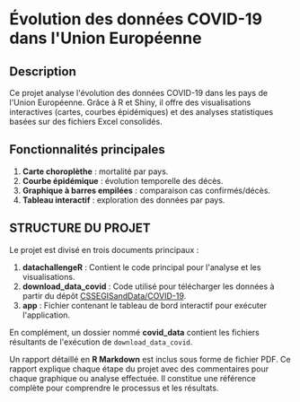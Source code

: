 # Évolution des données COVID-19 dans l'Union Européenne

## Description
Ce projet analyse l'évolution des données COVID-19 dans les pays de l'Union Européenne. Grâce à R et Shiny, il offre des visualisations interactives (cartes, courbes épidémiques) et des analyses statistiques basées sur des fichiers Excel consolidés.

## Fonctionnalités principales
1. **Carte choroplèthe** : mortalité par pays.
2. **Courbe épidémique** : évolution temporelle des décès.
3. **Graphique à barres empilées** : comparaison cas confirmés/décès.
4. **Tableau interactif** : exploration des données par pays.

## STRUCTURE DU PROJET
Le projet est divisé en trois documents principaux :

1. **datachallengeR** : Contient le code principal pour l'analyse et les visualisations.
2. **download_data_covid** : Code utilisé pour télécharger les données à partir du dépôt [CSSEGISandData/COVID-19](https://github.com/CSSEGISandData/COVID-19).
3. **app** : Fichier contenant le tableau de bord interactif pour exécuter l'application.

En complément, un dossier nommé **covid_data** contient les fichiers résultants de l'exécution de `download_data_covid`.

Un rapport détaillé en **R Markdown** est inclus sous forme de fichier PDF. Ce rapport explique chaque étape du projet avec des commentaires pour chaque graphique ou analyse effectuée. Il constitue une référence complète pour comprendre le processus et les résultats.
